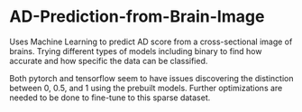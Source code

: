 # AD-Prediction-from-Brain-Image
Uses Machine Learning to predict AD score from a cross-sectional image of brains.
Trying different types of models including binary to find how accurate and how specific the data can be classified.

Both pytorch and tensorflow seem to have issues discovering the distinction between 0, 0.5, and 1 using the prebuilt models. Further optimizations are needed to be done to fine-tune to this sparse dataset.
